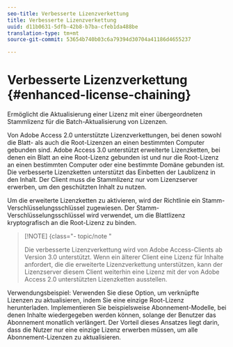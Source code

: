 ```yaml
---
seo-title: Verbesserte Lizenzverkettung
title: Verbesserte Lizenzverkettung
uuid: d11b0631-5dfb-42b8-b7ba-cfeb1da488be
translation-type: tm+mt
source-git-commit: 53654b740b03c6a79394d30704a41186d4655237

---
```



# Verbesserte Lizenzverkettung {#enhanced-license-chaining}

Ermöglicht die Aktualisierung einer Lizenz mit einer übergeordneten Stammlizenz für die Batch-Aktualisierung von Lizenzen.

Von Adobe Access 2.0 unterstützte Lizenzverkettungen, bei denen sowohl die Blatt- als auch die Root-Lizenzen an einen bestimmten Computer gebunden sind. Adobe Access 3.0 unterstützt erweiterte Lizenzketten, bei denen ein Blatt an eine Root-Lizenz gebunden ist und nur die Root-Lizenz an einen bestimmten Computer oder eine bestimmte Domäne gebunden ist. Die verbesserte Lizenzketten unterstützt das Einbetten der Laublizenz in den Inhalt. Der Client muss die Stammlizenz nur vom Lizenzserver erwerben, um den geschützten Inhalt zu nutzen.

Um die erweiterte Lizenzketten zu aktivieren, wird der Richtlinie ein Stamm-Verschlüsselungsschlüssel zugewiesen. Der Stamm-Verschlüsselungsschlüssel wird verwendet, um die Blattlizenz kryptografisch an die Root-Lizenz zu binden.

>[!NOTE] {class=&quot;- topic/note &quot;
>
>Die verbesserte Lizenzverkettung wird von Adobe Access-Clients ab Version 3.0 unterstützt. Wenn ein älterer Client eine Lizenz für Inhalte anfordert, die die erweiterte Lizenzverkettung unterstützen, kann der Lizenzserver diesem Client weiterhin eine Lizenz mit der von Adobe Access 2.0 unterstützten Lizenzketten ausstellen.

Verwendungsbeispiel: Verwenden Sie diese Option, um verknüpfte Lizenzen zu aktualisieren, indem Sie eine einzige Root-Lizenz herunterladen. Implementieren Sie beispielsweise Abonnement-Modelle, bei denen Inhalte wiedergegeben werden können, solange der Benutzer das Abonnement monatlich verlängert. Der Vorteil dieses Ansatzes liegt darin, dass die Nutzer nur eine einzige Lizenz erwerben müssen, um alle Abonnement-Lizenzen zu aktualisieren.
